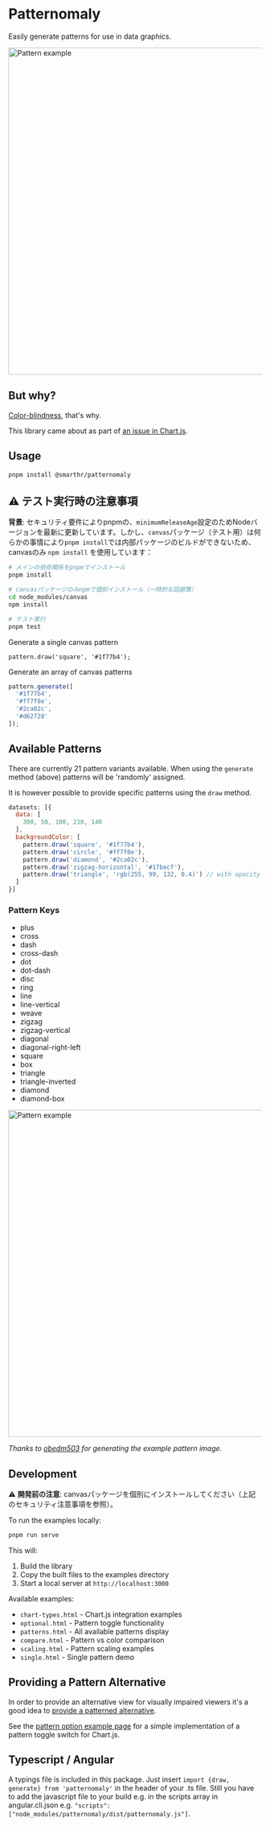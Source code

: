 # Patternomaly

Easily generate patterns for use in data graphics.

<img src="./assets/example.png" alt="Pattern example" width="650">

## But why?

[Color-blindness](http://betweentwobrackets.com/data-graphics-and-colour-vision/), that's why.

This library came about as part of [an issue in Chart.js](https://github.com/chartjs/Chart.js/issues/1323).

## Usage
```
pnpm install @smarthr/patternomaly
```
## ⚠️ テスト実行時の注意事項

**背景**: セキュリティ要件によりpnpmの、`minimumReleaseAge`設定のためNodeバージョンを最新に更新しています。しかし、`canvas`パッケージ（テスト用）は何らかの事情により`pnpm install`では内部パッケージのビルドができないため、canvasのみ `npm install` を使用しています：

```bash
# メインの依存関係をpnpmでインストール
pnpm install

# canvasパッケージのみnpmで個別インストール（一時的な回避策）
cd node_modules/canvas
npm install

# テスト実行
pnpm test
```

Generate a single canvas pattern

    pattern.draw('square', '#1f77b4');

Generate an array of canvas patterns

```javascript
pattern.generate([
  '#1f77b4',
  '#ff7f0e',
  '#2ca02c',
  '#d62728'
]);
```

## Available Patterns

There are currently 21 pattern variants available. When using the `generate` method (above) patterns will be 'randomly' assigned.

It is however possible to provide specific patterns using the `draw` method.

```javascript
datasets: [{
  data: [
    300, 50, 100, 210, 140
  ],
  backgroundColor: [
    pattern.draw('square', '#1f77b4'),
    pattern.draw('circle', '#ff7f0e'),
    pattern.draw('diamond', '#2ca02c'),
    pattern.draw('zigzag-horizontal', '#17becf'),
    pattern.draw('triangle', 'rgb(255, 99, 132, 0.4)') // with opacity
  ]
}]
```

### Pattern Keys

- plus
- cross
- dash
- cross-dash
- dot
- dot-dash
- disc
- ring
- line
- line-vertical
- weave
- zigzag
- zigzag-vertical
- diagonal
- diagonal-right-left
- square
- box
- triangle
- triangle-inverted
- diamond
- diamond-box

<img src="./assets/pattern-list.png" alt="Pattern example" width="650">

*Thanks to [obedm503](https://github.com/obedm503) for generating the example pattern image.*

## Development

⚠️ **開発前の注意**: canvasパッケージを個別にインストールしてください（上記のセキュリティ注意事項を参照）。

To run the examples locally:

```bash
pnpm run serve
```

This will:
1. Build the library
2. Copy the built files to the examples directory
3. Start a local server at `http://localhost:3000`

Available examples:
- `chart-types.html` - Chart.js integration examples
- `optional.html` - Pattern toggle functionality
- `patterns.html` - All available patterns display
- `compare.html` - Pattern vs color comparison
- `scaling.html` - Pattern scaling examples
- `single.html` - Single pattern demo

## Providing a Pattern Alternative

In order to provide an alternative view for visually impaired viewers it's a good idea to [provide a patterned alternative](http://betweentwobrackets.com/data-graphics-and-colour-vision/#patternstotherescue).

See the [pattern option example page](examples/optional.html) for a simple implementation of a pattern toggle switch for Chart.js.

## Typescript / Angular
A typings file is included in this package. Just insert `import {draw, generate} from 'patternomaly'` in the header of your .ts file.
Still you have to add the javascript file to your build e.g. in the scripts array in angular.cli.json e.g.   `"scripts": ["node_modules/patternomaly/dist/patternomaly.js"]`.





